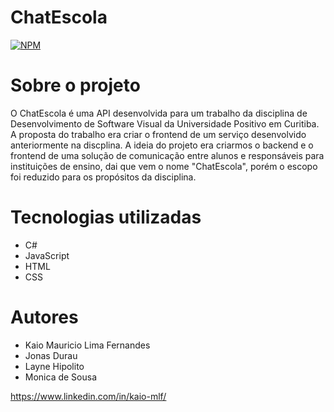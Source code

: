 
# ChatEscola 
[![NPM](https://img.shields.io/npm/l/react)](https://github.com/KaioLF/ChatEscola/blob/main/LICENSE) 

# Sobre o projeto

O ChatEscola é uma API desenvolvida para um trabalho da disciplina de Desenvolvimento de Software Visual da Universidade Positivo em Curitiba. A proposta do trabalho era criar o frontend de um serviço desenvolvido anteriormente na discplina. A ideia do projeto era criarmos o backend e o frontend de uma solução de comunicação entre alunos e responsáveis para instituições de ensino, dai que vem o nome "ChatEscola", porém o escopo foi reduzido para os propósitos da disciplina.


# Tecnologias utilizadas

- C#
- JavaScript
- HTML
- CSS

# Autores

- Kaio Mauricio Lima Fernandes
- Jonas Durau
- Layne Hipolito
- Monica de Sousa

https://www.linkedin.com/in/kaio-mlf/

